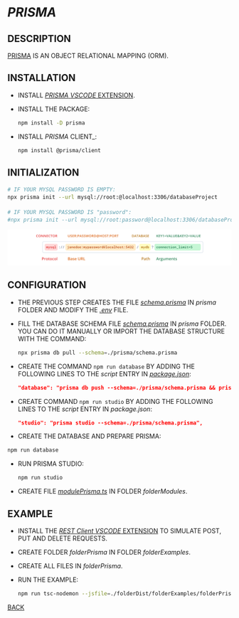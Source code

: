 # _PRISMA_

## DESCRIPTION

[PRISMA](https://www.prisma.io) IS AN OBJECT RELATIONAL MAPPING (ORM).

## INSTALLATION

* INSTALL [_PRISMA_ _VSCODE_ EXTENSION](https://marketplace.visualstudio.com/items?itemName=Prisma.prisma).
* INSTALL THE PACKAGE:
  
  ```bash
  npm install -D prisma
  ```
  
* INSTALL _PRISMA_ CLIENT_:
  
  ```bash
  npm install @prisma/client
  ```

## INITIALIZATION

  ```bash
  # IF YOUR MYSQL PASSWORD IS EMPTY:
  npx prisma init --url mysql://root:@localhost:3306/databaseProject

  # IF YOUR MYSQL PASSWORD IS "password":
  #npx prisma init --url mysql://root:password@localhost:3306/databaseProject
  ```

![PRISMA DATA SOURCE](./filePrismaDatasource.png)

## CONFIGURATION

* THE PREVIOUS STEP CREATES THE FILE [_schema.prisma_](../../../prisma/schema.prisma) IN _prisma_ FOLDER AND MODIFY THE [_.env_](../.env) FILE.
* FILL THE DATABASE SCHEMA FILE [_schema.prisma_](../../../prisma/schema.prisma) IN _prisma_ FOLDER. YOU CAN DO IT MANUALLY OR IMPORT THE DATABASE STRUCTURE WITH THE COMMAND:

  ```bash
  npx prisma db pull --schema=./prisma/schema.prisma
  ```

* CREATE THE COMMAND `npm run database` BY ADDING THE FOLLOWING LINES TO THE _script_ ENTRY IN [_package.json_](../package.json):

  ```json
  "database": "prisma db push --schema=./prisma/schema.prisma && prisma generate --schema=./prisma/schema.prisma",
  ```

* CREATE COMMAND `npm run studio` BY ADDING THE FOLLOWING LINES TO THE _script_ ENTRY IN _package.json_:

  ```json
  "studio": "prisma studio --schema=./prisma/schema.prisma",
  ```

* CREATE THE DATABASE AND PREPARE PRISMA:

```bash
npm run database
```

* RUN PRISMA STUDIO:

  ```bash
  npm run studio
  ```

* CREATE FILE [_modulePrisma.ts_](../../folderSource/folderModules/modulePrisma.ts) IN FOLDER _folderModules_.

## EXAMPLE

* INSTALL THE [_REST Client_ _VSCODE_ EXTENSION](https://marketplace.visualstudio.com/items?itemName=humao.rest-client) TO SIMULATE POST, PUT AND DELETE REQUESTS.
* CREATE FOLDER _folderPrisma_ IN FOLDER _folderExamples_.
* CREATE ALL FILES IN _folderPrisma_.
* RUN THE EXAMPLE:

  ```bash
  npm run tsc-nodemon --jsfile=./folderDist/folderExamples/folderPrisma/examplePrisma.js
  ```

[BACK](./fileProjectCreation.md)
